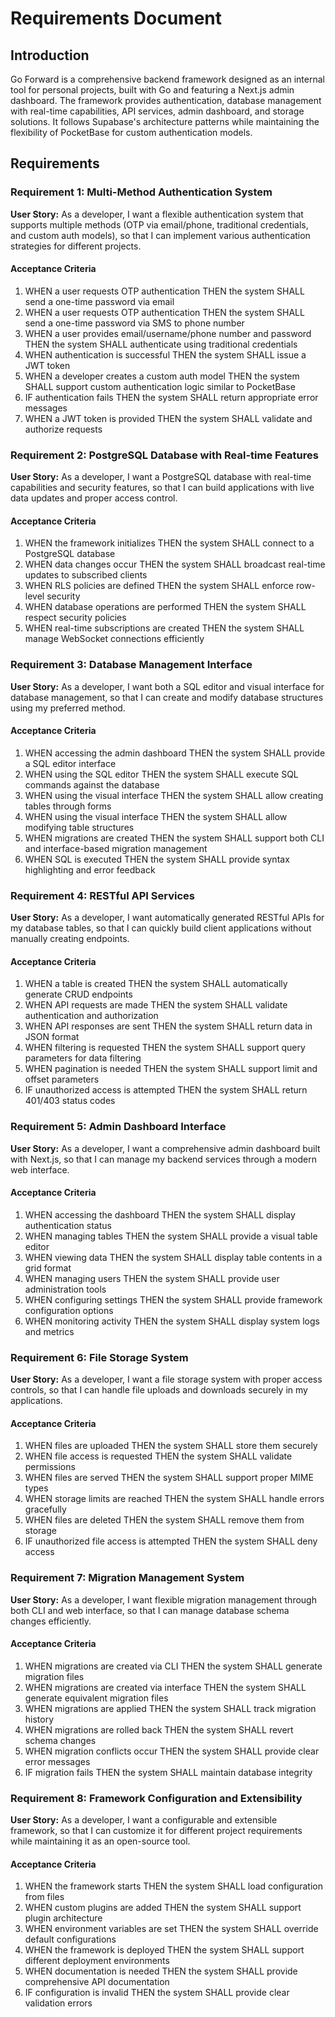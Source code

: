 # Requirements Document

## Introduction

Go Forward is a comprehensive backend framework designed as an internal tool for personal projects, built with Go and featuring a Next.js admin dashboard. The framework provides authentication, database management with real-time capabilities, API services, admin dashboard, and storage solutions. It follows Supabase's architecture patterns while maintaining the flexibility of PocketBase for custom authentication models.

## Requirements

### Requirement 1: Multi-Method Authentication System

**User Story:** As a developer, I want a flexible authentication system that supports multiple methods (OTP via email/phone, traditional credentials, and custom auth models), so that I can implement various authentication strategies for different projects.

#### Acceptance Criteria

1. WHEN a user requests OTP authentication THEN the system SHALL send a one-time password via email
2. WHEN a user requests OTP authentication THEN the system SHALL send a one-time password via SMS to phone number
3. WHEN a user provides email/username/phone number and password THEN the system SHALL authenticate using traditional credentials
4. WHEN authentication is successful THEN the system SHALL issue a JWT token
5. WHEN a developer creates a custom auth model THEN the system SHALL support custom authentication logic similar to PocketBase
6. IF authentication fails THEN the system SHALL return appropriate error messages
7. WHEN a JWT token is provided THEN the system SHALL validate and authorize requests

### Requirement 2: PostgreSQL Database with Real-time Features

**User Story:** As a developer, I want a PostgreSQL database with real-time capabilities and security features, so that I can build applications with live data updates and proper access control.

#### Acceptance Criteria

1. WHEN the framework initializes THEN the system SHALL connect to a PostgreSQL database
2. WHEN data changes occur THEN the system SHALL broadcast real-time updates to subscribed clients
3. WHEN RLS policies are defined THEN the system SHALL enforce row-level security
4. WHEN database operations are performed THEN the system SHALL respect security policies
5. WHEN real-time subscriptions are created THEN the system SHALL manage WebSocket connections efficiently

### Requirement 3: Database Management Interface

**User Story:** As a developer, I want both a SQL editor and visual interface for database management, so that I can create and modify database structures using my preferred method.

#### Acceptance Criteria

1. WHEN accessing the admin dashboard THEN the system SHALL provide a SQL editor interface
2. WHEN using the SQL editor THEN the system SHALL execute SQL commands against the database
3. WHEN using the visual interface THEN the system SHALL allow creating tables through forms
4. WHEN using the visual interface THEN the system SHALL allow modifying table structures
5. WHEN migrations are created THEN the system SHALL support both CLI and interface-based migration management
6. WHEN SQL is executed THEN the system SHALL provide syntax highlighting and error feedback

### Requirement 4: RESTful API Services

**User Story:** As a developer, I want automatically generated RESTful APIs for my database tables, so that I can quickly build client applications without manually creating endpoints.

#### Acceptance Criteria

1. WHEN a table is created THEN the system SHALL automatically generate CRUD endpoints
2. WHEN API requests are made THEN the system SHALL validate authentication and authorization
3. WHEN API responses are sent THEN the system SHALL return data in JSON format
4. WHEN filtering is requested THEN the system SHALL support query parameters for data filtering
5. WHEN pagination is needed THEN the system SHALL support limit and offset parameters
6. IF unauthorized access is attempted THEN the system SHALL return 401/403 status codes

### Requirement 5: Admin Dashboard Interface

**User Story:** As a developer, I want a comprehensive admin dashboard built with Next.js, so that I can manage my backend services through a modern web interface.

#### Acceptance Criteria

1. WHEN accessing the dashboard THEN the system SHALL display authentication status
2. WHEN managing tables THEN the system SHALL provide a visual table editor
3. WHEN viewing data THEN the system SHALL display table contents in a grid format
4. WHEN managing users THEN the system SHALL provide user administration tools
5. WHEN configuring settings THEN the system SHALL provide framework configuration options
6. WHEN monitoring activity THEN the system SHALL display system logs and metrics

### Requirement 6: File Storage System

**User Story:** As a developer, I want a file storage system with proper access controls, so that I can handle file uploads and downloads securely in my applications.

#### Acceptance Criteria

1. WHEN files are uploaded THEN the system SHALL store them securely
2. WHEN file access is requested THEN the system SHALL validate permissions
3. WHEN files are served THEN the system SHALL support proper MIME types
4. WHEN storage limits are reached THEN the system SHALL handle errors gracefully
5. WHEN files are deleted THEN the system SHALL remove them from storage
6. IF unauthorized file access is attempted THEN the system SHALL deny access

### Requirement 7: Migration Management System

**User Story:** As a developer, I want flexible migration management through both CLI and web interface, so that I can manage database schema changes efficiently.

#### Acceptance Criteria

1. WHEN migrations are created via CLI THEN the system SHALL generate migration files
2. WHEN migrations are created via interface THEN the system SHALL generate equivalent migration files
3. WHEN migrations are applied THEN the system SHALL track migration history
4. WHEN migrations are rolled back THEN the system SHALL revert schema changes
5. WHEN migration conflicts occur THEN the system SHALL provide clear error messages
6. IF migration fails THEN the system SHALL maintain database integrity

### Requirement 8: Framework Configuration and Extensibility

**User Story:** As a developer, I want a configurable and extensible framework, so that I can customize it for different project requirements while maintaining it as an open-source tool.

#### Acceptance Criteria

1. WHEN the framework starts THEN the system SHALL load configuration from files
2. WHEN custom plugins are added THEN the system SHALL support plugin architecture
3. WHEN environment variables are set THEN the system SHALL override default configurations
4. WHEN the framework is deployed THEN the system SHALL support different deployment environments
5. WHEN documentation is needed THEN the system SHALL provide comprehensive API documentation
6. IF configuration is invalid THEN the system SHALL provide clear validation errors